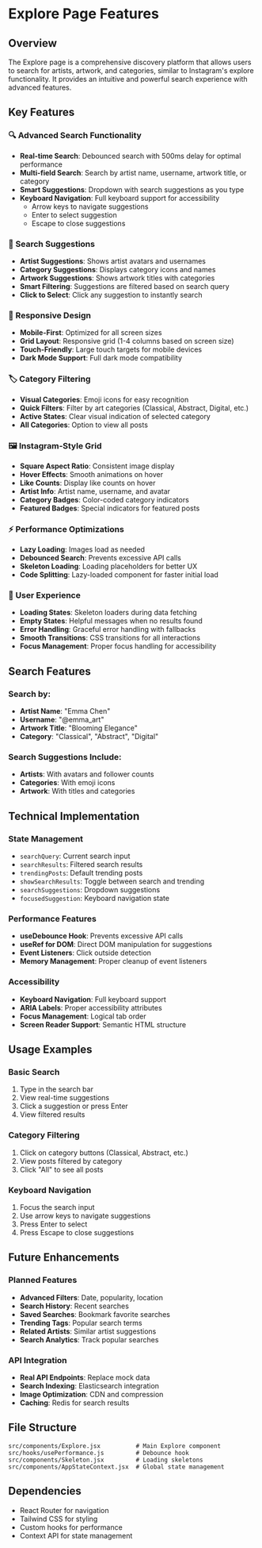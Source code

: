 # Explore Page Features

## Overview

The Explore page is a comprehensive discovery platform that allows users to search for artists, artwork, and categories, similar to Instagram's explore functionality. It provides an intuitive and powerful search experience with advanced features.

## Key Features

### 🔍 Advanced Search Functionality

- **Real-time Search**: Debounced search with 500ms delay for optimal performance
- **Multi-field Search**: Search by artist name, username, artwork title, or category
- **Smart Suggestions**: Dropdown with search suggestions as you type
- **Keyboard Navigation**: Full keyboard support for accessibility
  - Arrow keys to navigate suggestions
  - Enter to select suggestion
  - Escape to close suggestions

### 🎨 Search Suggestions

- **Artist Suggestions**: Shows artist avatars and usernames
- **Category Suggestions**: Displays category icons and names
- **Artwork Suggestions**: Shows artwork titles with categories
- **Smart Filtering**: Suggestions are filtered based on search query
- **Click to Select**: Click any suggestion to instantly search

### 📱 Responsive Design

- **Mobile-First**: Optimized for all screen sizes
- **Grid Layout**: Responsive grid (1-4 columns based on screen size)
- **Touch-Friendly**: Large touch targets for mobile devices
- **Dark Mode Support**: Full dark mode compatibility

### 🏷️ Category Filtering

- **Visual Categories**: Emoji icons for easy recognition
- **Quick Filters**: Filter by art categories (Classical, Abstract, Digital, etc.)
- **Active States**: Clear visual indication of selected category
- **All Categories**: Option to view all posts

### 🖼️ Instagram-Style Grid

- **Square Aspect Ratio**: Consistent image display
- **Hover Effects**: Smooth animations on hover
- **Like Counts**: Display like counts on hover
- **Artist Info**: Artist name, username, and avatar
- **Category Badges**: Color-coded category indicators
- **Featured Badges**: Special indicators for featured posts

### ⚡ Performance Optimizations

- **Lazy Loading**: Images load as needed
- **Debounced Search**: Prevents excessive API calls
- **Skeleton Loading**: Loading placeholders for better UX
- **Code Splitting**: Lazy-loaded component for faster initial load

### 🎯 User Experience

- **Loading States**: Skeleton loaders during data fetching
- **Empty States**: Helpful messages when no results found
- **Error Handling**: Graceful error handling with fallbacks
- **Smooth Transitions**: CSS transitions for all interactions
- **Focus Management**: Proper focus handling for accessibility

## Search Features

### Search by:

- **Artist Name**: "Emma Chen"
- **Username**: "@emma_art"
- **Artwork Title**: "Blooming Elegance"
- **Category**: "Classical", "Abstract", "Digital"

### Search Suggestions Include:

- **Artists**: With avatars and follower counts
- **Categories**: With emoji icons
- **Artwork**: With titles and categories

## Technical Implementation

### State Management

- `searchQuery`: Current search input
- `searchResults`: Filtered search results
- `trendingPosts`: Default trending posts
- `showSearchResults`: Toggle between search and trending
- `searchSuggestions`: Dropdown suggestions
- `focusedSuggestion`: Keyboard navigation state

### Performance Features

- **useDebounce Hook**: Prevents excessive API calls
- **useRef for DOM**: Direct DOM manipulation for suggestions
- **Event Listeners**: Click outside detection
- **Memory Management**: Proper cleanup of event listeners

### Accessibility

- **Keyboard Navigation**: Full keyboard support
- **ARIA Labels**: Proper accessibility attributes
- **Focus Management**: Logical tab order
- **Screen Reader Support**: Semantic HTML structure

## Usage Examples

### Basic Search

1. Type in the search bar
2. View real-time suggestions
3. Click a suggestion or press Enter
4. View filtered results

### Category Filtering

1. Click on category buttons (Classical, Abstract, etc.)
2. View posts filtered by category
3. Click "All" to see all posts

### Keyboard Navigation

1. Focus the search input
2. Use arrow keys to navigate suggestions
3. Press Enter to select
4. Press Escape to close suggestions

## Future Enhancements

### Planned Features

- **Advanced Filters**: Date, popularity, location
- **Search History**: Recent searches
- **Saved Searches**: Bookmark favorite searches
- **Trending Tags**: Popular search terms
- **Related Artists**: Similar artist suggestions
- **Search Analytics**: Track popular searches

### API Integration

- **Real API Endpoints**: Replace mock data
- **Search Indexing**: Elasticsearch integration
- **Image Optimization**: CDN and compression
- **Caching**: Redis for search results

## File Structure

```
src/components/Explore.jsx          # Main Explore component
src/hooks/usePerformance.js         # Debounce hook
src/components/Skeleton.jsx         # Loading skeletons
src/components/AppStateContext.jsx  # Global state management
```

## Dependencies

- React Router for navigation
- Tailwind CSS for styling
- Custom hooks for performance
- Context API for state management
